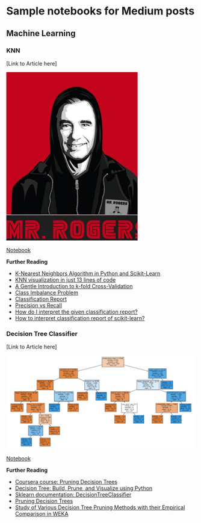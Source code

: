 # Sample notebooks for Medium posts

## Machine Learning

### KNN

[Link to Article here]

![image info](./img/mrrodger.png)

[Notebook](https://nbviewer.jupyter.org/github/HP-Nunes/Medium_codeRepo/blob/master/KNN_notebook.ipynb)

<b>Further Reading</b>

* [K-Nearest Neighbors Algorithm in Python and Scikit-Learn](https://stackabuse.com/k-nearest-neighbors-algorithm-in-python-and-scikit-learn/)
* [KNN visualization in just 13 lines of code](https://towardsdatascience.com/knn-visualization-in-just-13-lines-of-code-32820d72c6b6)
* [A Gentle Introduction to k-fold Cross-Validation](https://machinelearningmastery.com/k-fold-cross-validation/)
* [Class Imbalance Problem](http://www.chioka.in/class-imbalance-problem/#:~:text=What%20is%20the%20Class%20Imbalance,class%20of%20data%20(negative).)
* [Classification Report](https://www.scikit-yb.org/en/latest/api/classifier/classification_report.html)
* [Precision vs Recall](https://towardsdatascience.com/precision-vs-recall-386cf9f89488#:~:text=Precision%20and%20recall%20are%20two,correctly%20classified%20by%20your%20algorithm)
* [How do I interpret the given classification report?](https://datascience.stackexchange.com/questions/57192/how-do-i-interpret-the-given-classification-report)
* [How to interpret classification report of scikit-learn?](https://datascience.stackexchange.com/questions/64441/how-to-interpret-classification-report-of-scikit-learn)

### Decision Tree Classifier

[Link to Article here]

![image info](./img/classtree.png)

[Notebook]()

<b>Further Reading</b>

* [Coursera course: Pruning Decision Trees](https://www.coursera.org/lecture/ml-classification/optional-pruning-decision-trees-to-avoid-overfitting-qvf6v)
* [Decision Tree: Build, Prune, and Visualize using Python](https://towardsdatascience.com/decision-tree-build-prune-and-visualize-it-using-python-12ceee9af752)
* [Sklearn documentation: DecisionTreeClassifier](https://scikit-learn.org/stable/modules/generated/sklearn.tree.DecisionTreeClassifier.html)
* [Pruning Decision Trees](https://www.displayr.com/machine-learning-pruning-decision-trees/)
* [Study of Various Decision Tree Pruning Methods with their Empirical Comparison in WEKA](https://pdfs.semanticscholar.org/025b/8c109c38dc115024e97eb0ede5ea873fffdb.pdf)

